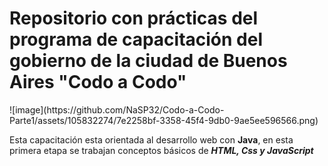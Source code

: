 <h1>Repositorio con prácticas del programa de capacitación del gobierno de la ciudad de Buenos Aires "Codo a Codo"</h1> ![image](https://github.com/NaSP32/Codo-a-Codo-Parte1/assets/105832274/7e2258bf-3358-45f4-9db0-9ae5ee596566.png)



Esta capacitación esta orientada al desarrollo web con **Java**, en esta primera etapa se trabajan conceptos básicos de ***HTML, Css y JavaScript***

